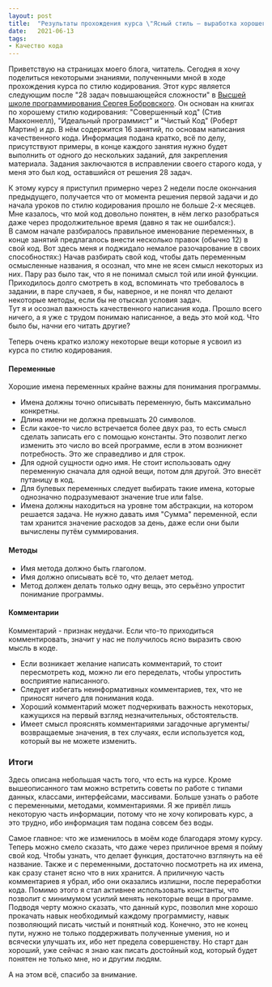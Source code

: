```yaml
---
layout: post
title:  "Результаты прохождения курса \"Ясный стиль — выработка хорошего стиля кодирования\""
date:   2021-06-13
tags:
- Качество кода
---
```


Приветствую на страницах моего блога, читатель. Сегодня я хочу поделиться некоторыми знаниями, полученными мной в ходе прохождения курса по стилю кодирования. Этот курс является следующим после "28 задач повышающейся сложности" в [Высшей школе программирования Сергея Бобровского](https://vk.com/lambda_brain). Он основан на книгах по хорошему стилю кодирования: "Совершенный код" (Стив Макконнелл), "Идеальный программист" и "Чистый Код" (Роберт Мартин) и др. В нём содержится 16 занятий, по основам написания качественного кода. Информация подана кратко, всё по делу, присутствуют примеры, в конце каждого занятия нужно будет выполнить от одного до нескольких заданий, для закрепления материала. Задания заключаются в исправлении своего старого кода, у меня это был код, оставшийся от решения 28 задач.

К этому курсу я приступил примерно через 2 недели после окончания предыдущего, получается что от момента решения первой задачи и до начала уроков по стилю кодирования прошло не больше 2-х месяцев. Мне казалось, что мой код довольно понятен, в нём легко разобраться даже через продолжительное время (давно я так не ошибался:).   
В самом начале разбиралось правильное именование переменных, в конце занятий предлагалось внести несколько правок (обычно 12) в свой код. Вот здесь меня и поджидало немалое разочарование в своих способностях:) Начав разбирать свой код, чтобы дать переменным осмысленные названия, я осознал, что мне не ясен смысл некоторых из них. Пару раз было так, что я не понимал смысл той или иной функции. Приходилось долго смотреть в код, вспоминать что требовалось в задании, в паре случаев, я бы, наверное, и не понял что делают некоторые методы, если бы не отыскал условия задач.  
Тут я и осознал важность качественного написания кода. Прошло всего ничего, а я уже с трудом понимаю написанное, а ведь это мой код. Что было бы, начни его читать другие?

Теперь очень кратко изложу некоторые вещи которые я усвоил из курса по стилю кодирования.  
#### Переменные
Хорошие имена переменных крайне важны для понимания программы.  
- Имена должны точно описывать переменную, быть максимально конкретны.
- Длина имени не должна превышать 20 символов.
- Если какое-то число встречается более двух раз, то есть смысл сделать записать его с помощью константы. Это позволит легко изменить это число во всей программе, если в этом возникнет потребность. Это же справедливо и для строк.
- Для одной сущности одно имя. Не стоит использовать одну переменную сначала для одной вещи, потом для другой. Это внесёт путаницу в код.
- Для булевых переменных следует выбирать такие имена, которые однозначно подразумевают значение true или false.
- Имена должны находиться на уровне том абстракции, на котором решается задача. Не нужно давать имя "Сумма" переменной, если там хранится значение расходов за день, даже если они были вычислены путём суммирования.

#### Методы
- Имя метода должно быть глаголом.
- Имя должно описывать всё то, что делает метод.
- Метод должен делать только одну вещь, это серьёзно упростит понимание программы.

#### Комментарии
Комментарий - признак неудачи. Если что-то приходиться комментировать, значит у нас не получилось ясно выразить свою мысль в коде.
- Если возникает желание написать комментарий, то стоит пересмотреть код, можно ли его переделать, чтобы упростить восприятие написанного.
- Следует избегать неинформативных комментариев, тех, что не приносят ничего для понимания кода.
- Хороший комментарий может подчеркивать важность некоторых, кажущихся на первый взгляд незначительных, обстоятельств.
- Имеет смысл прояснять комментариями загадочные аргументы/возвращаемые значения, в тех случаях, если используется код, который вы не можете изменить.

### Итоги
Здесь описана небольшая часть того, что есть на курсе. Кроме вышеописанного там можно встретить советы по работе с типами данных, классами, интерфейсами, массивами. Больше узнать о работе с переменными, методами, комментариями. Я же привёл лишь некоторую часть информации, потому что не хочу копировать курс, а это трудно, ибо информация там подана совсем без воды.

Самое главное: что же изменилось в моём коде благодаря этому курсу.  
Теперь можно смело сказать, что даже через приличное время я пойму свой код. Чтобы узнать, что делает функция, достаточно взглянуть на её название. Также и с переменными, достаточно посмотреть на их имена, как сразу станет ясно что в них хранится. А приличную часть комментариев я убрал, ибо они оказались излишни, после переработки кода. Помимо этого я стал активнее использовать константы, что позволит с минимумом усилий менять некоторые вещи в программе.  
Подводя черту можно сказать, что данный курс, позволил мне хорошо прокачать навык необходимый каждому программисту, навык позволяющий писать чистый и понятный код. Конечно, это не конец пути, нужно не только поддерживать полученные умения, но и всячески улучшать их, ибо нет предела совершенству. Но старт дан хороший, уже сейчас я знаю как писать достойный код, который будет понятен не только мне, но и другим людям.

А на этом всё, спасибо за внимание.